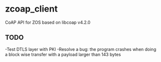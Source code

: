 # zcoap_client
  CoAP API for ZOS based on libcoap v4.2.0
  
## TODO 
  -Test DTLS layer with PKI
  -Resolve a bug: the program crashes when doing a block wise transfer with a payload larger than 143 bytes
  
